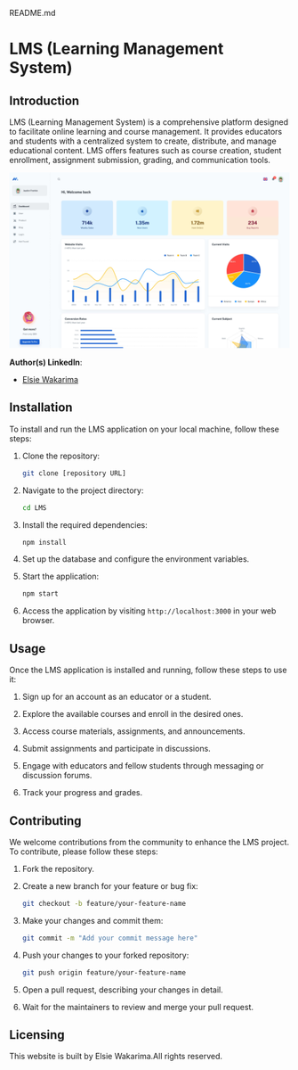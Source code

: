 README.md

# LMS (Learning Management System)

## Introduction

LMS (Learning Management System) is a comprehensive platform designed to facilitate online learning and course management. It provides educators and students with a centralized system to create, distribute, and manage educational content. LMS offers features such as course creation, student enrollment, assignment submission, grading, and communication tools.



![preview](public/assets/preview.jpg)

**Author(s) LinkedIn**:
- [Elsie Wakarima](linkedin.com/in/elsie-wakarima/)

## Installation

To install and run the LMS application on your local machine, follow these steps:

1. Clone the repository:

   ```bash
   git clone [repository URL]
   ```

2. Navigate to the project directory:

   ```bash
   cd LMS
   ```

3. Install the required dependencies:

   ```bash
   npm install
   ```

4. Set up the database and configure the environment variables.

5. Start the application:

   ```bash
   npm start
   ```

6. Access the application by visiting `http://localhost:3000` in your web browser.

## Usage

Once the LMS application is installed and running, follow these steps to use it:

1. Sign up for an account as an educator or a student.

2. Explore the available courses and enroll in the desired ones.

3. Access course materials, assignments, and announcements.

4. Submit assignments and participate in discussions.

5. Engage with educators and fellow students through messaging or discussion forums.

6. Track your progress and grades.

## Contributing

We welcome contributions from the community to enhance the LMS project. To contribute, please follow these steps:

1. Fork the repository.

2. Create a new branch for your feature or bug fix:

   ```bash
   git checkout -b feature/your-feature-name
   ```

3. Make your changes and commit them:

   ```bash
   git commit -m "Add your commit message here"
   ```

4. Push your changes to your forked repository:

   ```bash
   git push origin feature/your-feature-name
   ```

5. Open a pull request, describing your changes in detail.

6. Wait for the maintainers to review and merge your pull request.


## Licensing

This website is built by Elsie Wakarima.All rights reserved.
